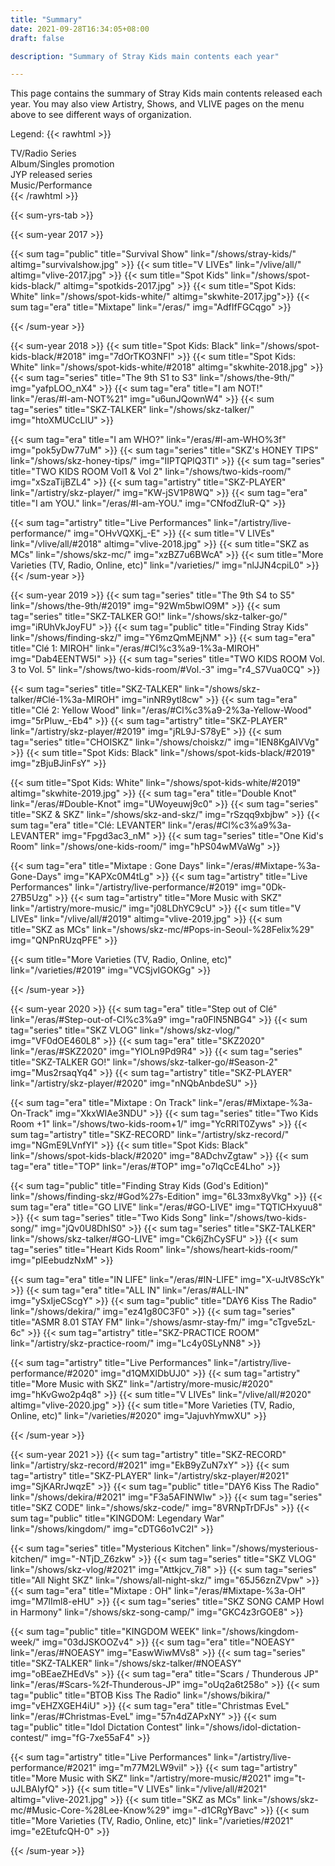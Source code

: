 ```yaml
---
title: "Summary"
date: 2021-09-28T16:34:05+08:00
draft: false

description: "Summary of Stray Kids main contents each year"

---
```

This page contains the summary of Stray Kids main contents released each year. You may also view Artistry, Shows, and VLIVE pages on the menu above to see different ways of organization.

Legend:
{{< rawhtml >}}
  <div class="legend public"> TV/Radio Series</div>
  <div class="legend era"> Album/Singles promotion</div>
  <div class="legend series"> JYP released series</div>
  <div class="legend artistry"> Music/Performance</div>
{{< /rawhtml >}}

{{< sum-yrs-tab >}}

{{< sum-year 2017 >}}

  {{< sum tag="public" title="Survival Show" link="/shows/stray-kids/" altimg="survivalshow.jpg" >}}
  {{< sum title="V LIVEs" link="/vlive/all/" altimg="vlive-2017.jpg" >}}
  {{< sum title="Spot Kids" link="/shows/spot-kids-black/" altimg="spotkids-2017.jpg" >}}
  {{< sum title="Spot Kids: White" link="/shows/spot-kids-white/" altimg="skwhite-2017.jpg">}}
  {{< sum tag="era" title="Mixtape" link="/eras/" img="AdfIfFGCqgo" >}}

{{< /sum-year >}}

{{< sum-year 2018 >}}
  {{< sum title="Spot Kids: Black" link="/shows/spot-kids-black/#2018" img="7dOrTKO3NFI" >}}
  {{< sum title="Spot Kids: White" link="/shows/spot-kids-white/#2018" altimg="skwhite-2018.jpg" >}}
  {{< sum tag="series" title="The 9th S1 to S3" link="/shows/the-9th/" img="yafpLOO_nX4" >}}
  {{< sum tag="era" title="I am NOT!" link="/eras/#I-am-NOT%21" img="u6unJQownW4" >}}
  {{< sum tag="series" title="SKZ-TALKER" link="/shows/skz-talker/" img="htoXMUCcLlU" >}}

  {{< sum tag="era" title="I am WHO?" link="/eras/#I-am-WHO%3f" img="pok5yDw77uM" >}}
  {{< sum tag="series" title="SKZ's HONEY TIPS" link="/shows/skz-honey-tips/" img="IIPTQPlQ3TI" >}}
  {{< sum tag="series" title="TWO KIDS ROOM Vol1 & Vol 2" link="/shows/two-kids-room/" img="xSzaTijBZL4" >}}
  {{< sum tag="artistry" title="SKZ-PLAYER" link="/artistry/skz-player/" img="KW-jSV1P8WQ" >}}
  {{< sum tag="era" title="I am YOU." link="/eras/#I-am-YOU." img="CNfodZluR-Q" >}}

  {{< sum tag="artistry" title="Live Performances" link="/artistry/live-performance/" img="OHvVQXKj_-E" >}}
  {{< sum title="V LIVEs" link="/vlive/all/#2018" altimg="vlive-2018.jpg" >}}
  {{< sum title="SKZ as MCs" link="/shows/skz-mc/" img="xzBZ7u6BWcA" >}}
  {{< sum title="More Varieties (TV, Radio, Online, etc)" link="/varieties/" img="nlJJN4cpiL0" >}}
{{< /sum-year >}}

{{< sum-year 2019 >}}
  {{< sum tag="series" title="The 9th S4 to S5" link="/shows/the-9th/#2019" img="92Wm5bwlO9M" >}}
  {{< sum tag="series" title="SKZ-TALKER GO!" link="/shows/skz-talker-go/" img="iRUhVkJoyFU" >}}
  {{< sum tag="public" title="Finding Stray Kids" link="/shows/finding-skz/" img="Y6mzQmMEjNM" >}}
  {{< sum tag="era" title="Clé 1: MIROH" link="/eras/#Cl%c3%a9-1%3a-MIROH" img="Dab4EENTW5I" >}}
  {{< sum tag="series" title="TWO KIDS ROOM Vol. 3 to Vol. 5" link="/shows/two-kids-room/#Vol.-3" img="r4_S7Vua0CQ" >}}

  {{< sum tag="series" title="SKZ-TALKER" link="/shows/skz-talker/#Clé-1%3a-MIROH" img="inNR9ytl8cw" >}}
  {{< sum tag="era" title="Clé 2: Yellow Wood" link="/eras/#Cl%c3%a9-2%3a-Yellow-Wood" img="5rPluw_-Eb4" >}}
  {{< sum tag="artistry" title="SKZ-PLAYER" link="/artistry/skz-player/#2019" img="jRL9J-S78yE" >}}
  {{< sum tag="series" title="CHOISKZ" link="/shows/choiskz/" img="IEN8KgAIVVg" >}}
  {{< sum title="Spot Kids: Black" link="/shows/spot-kids-black/#2019" img="zBjuBJinFsY" >}}

  {{< sum title="Spot Kids: White" link="/shows/spot-kids-white/#2019" altimg="skwhite-2019.jpg" >}}
  {{< sum tag="era" title="Double Knot" link="/eras/#Double-Knot" img="UWoyeuwj9c0" >}}
  {{< sum tag="series" title="SKZ & SKZ" link="/shows/skz-and-skz/" img="rSzqq9xbjbw" >}}
  {{< sum tag="era" title="Clé: LEVANTER" link="/eras/#Cl%c3%a9%3a-LEVANTER" img="Fpgd3ac3_nM" >}}
  {{< sum tag="series" title="One Kid's Room" link="/shows/one-kids-room/" img="hPS04wMVaWg" >}}

  {{< sum tag="era" title="Mixtape : Gone Days" link="/eras/#Mixtape-%3a-Gone-Days" img="KAPXc0M4tLg" >}}
  {{< sum tag="artistry" title="Live Performances" link="/artistry/live-performance/#2019" img="0Dk-27B5Uzg" >}}
  {{< sum tag="artistry" title="More Music with SKZ" link="/artistry/more-music/" img="j08LDhYC9cU" >}}
  {{< sum title="V LIVEs" link="/vlive/all/#2019" altimg="vlive-2019.jpg" >}}
  {{< sum title="SKZ as MCs" link="/shows/skz-mc/#Pops-in-Seoul-%28Felix%29" img="QNPnRUzqPFE" >}}

  {{< sum title="More Varieties (TV, Radio, Online, etc)" link="/varieties/#2019" img="VCSjvIGOKGg" >}}


{{< /sum-year >}}

{{< sum-year 2020 >}}
  {{< sum tag="era" title="Step out of Clé" link="/eras/#Step-out-of-Cl%c3%a9" img="ra0FlN5NBG4" >}}
  {{< sum tag="series" title="SKZ VLOG" link="/shows/skz-vlog/" img="VF0dOE460L8" >}}
  {{< sum tag="era" title="SKZ2020" link="/eras/#SKZ2020" img="YlOLn9Pd9R4" >}}
  {{< sum tag="series" title="SKZ-TALKER GO!" link="/shows/skz-talker-go/#Season-2" img="Mus2rsaqYq4" >}}
  {{< sum tag="artistry" title="SKZ-PLAYER" link="/artistry/skz-player/#2020" img="nNQbAnbdeSU" >}}

  {{< sum tag="era" title="Mixtape : On Track" link="/eras/#Mixtape-%3a-On-Track" img="XkxWIAe3NDU" >}}
  {{< sum tag="series" title="Two Kids Room +1" link="/shows/two-kids-room+1/" img="YcRRlT0Zyws" >}}
  {{< sum tag="artistry" title="SKZ-RECORD" link="/artistry/skz-record/" img="NGmE9LVnfYI" >}}
  {{< sum title="Spot Kids: Black" link="/shows/spot-kids-black/#2020" img="8ADchvZgtaw" >}}
  {{< sum tag="era" title="TOP" link="/eras/#TOP" img="o7lqCcE4Lho" >}}

  {{< sum tag="public" title="Finding Stray Kids (God's Edition)" link="/shows/finding-skz/#God%27s-Edition" img="6L33mx8yVkg" >}}
  {{< sum tag="era" title="GO LIVE" link="/eras/#GO-LIVE" img="TQTlCHxyuu8" >}}
  {{< sum tag="series" title="Two Kids Song" link="/shows/two-kids-song/" img="jQv0U8DhIS0" >}}
  {{< sum tag="series" title="SKZ-TALKER" link="/shows/skz-talker/#GO-LIVE" img="Ck6jZhCySFU" >}}
  {{< sum tag="series" title="Heart Kids Room" link="/shows/heart-kids-room/" img="pIEebudzNxM" >}}

  {{< sum tag="era" title="IN LIFE" link="/eras/#IN-LIFE" img="X-uJtV8ScYk" >}}
  {{< sum tag="era" title="ALL IN" link="/eras/#ALL-IN" img="ySxIjeCScgY" >}}
  {{< sum tag="public" title="DAY6 Kiss The Radio" link="/shows/dekira/" img="ez41g80C3F0" >}}
  {{< sum tag="series" title="ASMR 8.01 STAY FM" link="/shows/asmr-stay-fm/" img="cTgve5zL-6c" >}}
  {{< sum tag="artistry" title="SKZ-PRACTICE ROOM" link="/artistry/skz-practice-room/" img="Lc4y0SLyNN8" >}}

  {{< sum tag="artistry" title="Live Performances" link="/artistry/live-performance/#2020" img="d1QMXlDbUJ0" >}}
  {{< sum tag="artistry" title="More Music with SKZ" link="/artistry/more-music/#2020" img="hKvGwo2p4q8" >}}
  {{< sum title="V LIVEs" link="/vlive/all/#2020" altimg="vlive-2020.jpg" >}}
  {{< sum title="More Varieties (TV, Radio, Online, etc)" link="/varieties/#2020" img="JajuvhYmwXU" >}}

{{< /sum-year >}}

{{< sum-year 2021 >}}
  {{< sum tag="artistry" title="SKZ-RECORD" link="/artistry/skz-record/#2021" img="EkB9yZuN7xY" >}}
  {{< sum tag="artistry" title="SKZ-PLAYER" link="/artistry/skz-player/#2021" img="SjKARrJwqzE" >}}
  {{< sum tag="public" title="DAY6 Kiss The Radio" link="/shows/dekira/#2021" img="F3a5AFINWIw" >}}
  {{< sum tag="series" title="SKZ CODE" link="/shows/skz-code/" img="8VRNpTrDFJs" >}}
  {{< sum tag="public" title="KINGDOM: Legendary War" link="/shows/kingdom/" img="cDTG6o1vC2I" >}}

  {{< sum tag="series" title="Mysterious Kitchen" link="/shows/mysterious-kitchen/" img="-NTjD_Z6zkw" >}}
  {{< sum tag="series" title="SKZ VLOG" link="/shows/skz-vlog/#2021" img="Attkjcv_7i8" >}}
  {{< sum tag="series" title="All Night SKZ" link="/shows/all-night-skz/" img="65J56znZVpw" >}}
  {{< sum tag="era" title="Mixtape : OH" link="/eras/#Mixtape-%3a-OH" img="M7lIml8-eHU" >}}
  {{< sum tag="series" title="SKZ SONG CAMP  Howl in Harmony" link="/shows/skz-song-camp/" img="GKC4z3rGOE8" >}}

  {{< sum tag="public" title="KINGDOM WEEK" link="/shows/kingdom-week/" img="03dJSKOOZv4" >}}
  {{< sum tag="era" title="NOEASY" link="/eras/#NOEASY" img="EaswWiwMVs8" >}}
  {{< sum tag="series" title="SKZ-TALKER" link="/shows/skz-talker/#NOEASY" img="oBEaeZHEdVs" >}}
  {{< sum tag="era" title="Scars / Thunderous JP" link="/eras/#Scars-%2f-Thunderous-JP" img="oUq2a6t258o" >}}
  {{< sum tag="public" title="BTOB Kiss The Radio" link="/shows/bikira/" img="vEHZXGEH4iU" >}}
  {{< sum tag="era" title="Christmas EveL" link="/eras/#Christmas-EveL" img="57n4dZAPxNY" >}}
  {{< sum tag="public" title="Idol Dictation Contest" link="/shows/idol-dictation-contest/" img="fG-7xe55aF4" >}}




  {{< sum tag="artistry" title="Live Performances" link="/artistry/live-performance/#2021" img="m77M2LW9viI" >}}
  {{< sum tag="artistry" title="More Music with SKZ" link="/artistry/more-music/#2021" img="t-uJLBAIyfQ" >}}
  {{< sum title="V LIVEs" link="/vlive/all/#2021" altimg="vlive-2021.jpg" >}}
  {{< sum title="SKZ as MCs" link="/shows/skz-mc/#Music-Core-%28Lee-Know%29" img="-d1CRgYBavc" >}}
  {{< sum title="More Varieties (TV, Radio, Online, etc)" link="/varieties/#2021" img="e2EtufcQH-0" >}}

{{< /sum-year >}}
